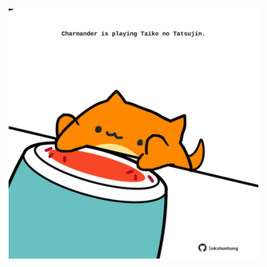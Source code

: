 <!-- built at 15/08/2022, 18:01:06 UTC -->
<p align="center">
  <img width="500" height="500" src="./ReadmeImage.svg">
</p>
